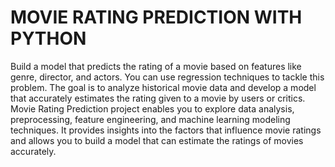 # MOVIE RATING PREDICTION WITH PYTHON
 Build a model that predicts the rating of a movie based on
 features like genre, director, and actors. You can use regression
 techniques to tackle this problem.
 The goal is to analyze historical movie data and develop a model
 that accurately estimates the rating given to a movie by users or
 critics.
 Movie Rating Prediction project enables you to explore data
 analysis, preprocessing, feature engineering, and machine
 learning modeling techniques. It provides insights into the factors
 that influence movie ratings and allows you to build a model that
 can estimate the ratings of movies accurately.
